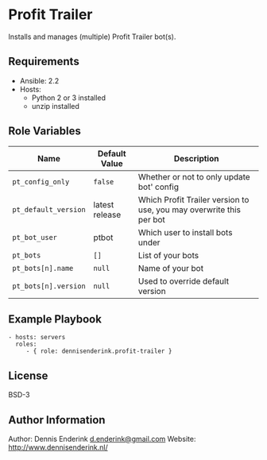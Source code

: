 Profit Trailer
=========

Installs and manages (multiple) Profit Trailer bot(s).

Requirements
------------

* Ansible: 2.2
* Hosts:
  * Python 2 or 3 installed
  * unzip installed

Role Variables
--------------

| Name           | Default Value | Description                        |
| -------------- | ------------- | -----------------------------------|
| `pt_config_only` | `false` | Whether or not to only update bot' config|
| `pt_default_version` | latest release | Which Profit Trailer version to use, you may overwrite this per bot|
| `pt_bot_user` | ptbot | Which user to install bots under |
| `pt_bots`| `[]` | List of your bots |
| `pt_bots[n].name`| `null` | Name of your bot|
| `pt_bots[n].version`| `null` | Used to override default version|

Example Playbook
----------------

    - hosts: servers
      roles:
         - { role: dennisenderink.profit-trailer }

License
-------

BSD-3

Author Information
------------------

Author: Dennis Enderink <d.enderink@gmail.com>
Website: http://www.dennisenderink.nl/